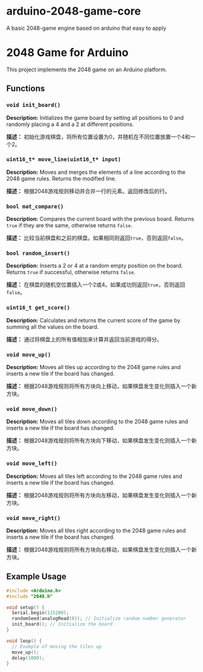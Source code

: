 # arduino-2048-game-core
A basic 2048-game engine based on arduino that easy to apply

# 2048 Game for Arduino

This project implements the 2048 game on an Arduino platform.

## Functions

### `void init_board()`

**Description:**
Initializes the game board by setting all positions to 0 and randomly placing a 4 and a 2 at different positions.

**描述：**
初始化游戏棋盘，将所有位置设置为0，并随机在不同位置放置一个4和一个2。

### `uint16_t* move_line(uint16_t* input)`

**Description:**
Moves and merges the elements of a line according to the 2048 game rules. Returns the modified line.

**描述：**
根据2048游戏规则移动并合并一行的元素。返回修改后的行。

### `bool mat_compare()`

**Description:**
Compares the current board with the previous board. Returns `true` if they are the same, otherwise returns `false`.

**描述：**
比较当前棋盘和之前的棋盘。如果相同则返回`true`，否则返回`false`。

### `bool random_insert()`

**Description:**
Inserts a 2 or 4 at a random empty position on the board. Returns `true` if successful, otherwise returns `false`.

**描述：**
在棋盘的随机空位置插入一个2或4。如果成功则返回`true`，否则返回`false`。

### `uint16_t get_score()`

**Description:**
Calculates and returns the current score of the game by summing all the values on the board.

**描述：**
通过将棋盘上的所有值相加来计算并返回当前游戏的得分。

### `void move_up()`

**Description:**
Moves all tiles up according to the 2048 game rules and inserts a new tile if the board has changed.

**描述：**
根据2048游戏规则将所有方块向上移动，如果棋盘发生变化则插入一个新方块。

### `void move_down()`

**Description:**
Moves all tiles down according to the 2048 game rules and inserts a new tile if the board has changed.

**描述：**
根据2048游戏规则将所有方块向下移动，如果棋盘发生变化则插入一个新方块。

### `void move_left()`

**Description:**
Moves all tiles left according to the 2048 game rules and inserts a new tile if the board has changed.

**描述：**
根据2048游戏规则将所有方块向左移动，如果棋盘发生变化则插入一个新方块。

### `void move_right()`

**Description:**
Moves all tiles right according to the 2048 game rules and inserts a new tile if the board has changed.

**描述：**
根据2048游戏规则将所有方块向右移动，如果棋盘发生变化则插入一个新方块。

## Example Usage

```cpp
#include <Arduino.h>
#include "2048.h"

void setup() {
  Serial.begin(115200);
  randomSeed(analogRead(0)); // Initialize random number generator
  init_board(); // Initialize the board
}

void loop() {
  // Example of moving the tiles up
  move_up();
  delay(1000);
}
